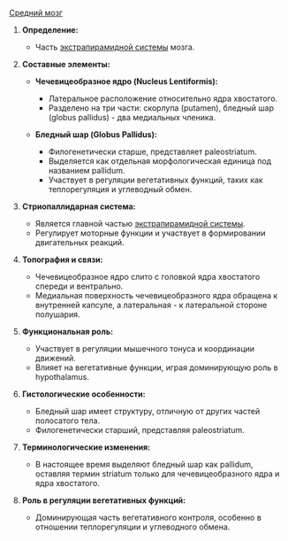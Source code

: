 [Средний мозг](🩸Физиология/🧠Физиология%20ЦНС/Средний%20мозг/Средний%20мозг.md)
1. **Определение:**
    - Часть [экстрапирамидной системы](obsidian://open?vault=%D0%9E%D0%B1%D1%89%D0%B5%D0%B5%20%D1%85%D1%80%D0%B0%D0%BD%D0%B8%D0%BB%D0%B8%D1%89%D0%B5%20%D0%B2%D1%81%D0%B5%D0%B3%D0%BE&file=%F0%9F%A9%B8%D0%A4%D0%B8%D0%B7%D0%B8%D0%BE%D0%BB%D0%BE%D0%B3%D0%B8%D1%8F%2F%F0%9F%A7%A0%D0%A4%D0%B8%D0%B7%D0%B8%D0%BE%D0%BB%D0%BE%D0%B3%D0%B8%D1%8F%20%D0%A6%D0%9D%D0%A1%2F%D0%AD%D0%BA%D1%81%D1%82%D1%80%D0%B0%D0%BF%D0%B8%D1%80%D0%B0%D0%BC%D0%B8%D0%B4%D0%BD%D0%B0%D1%8F%20%D0%B4%D0%B2%D0%B8%D0%B3%D0%B0%D1%82%D0%B5%D0%BB%D1%8C%D0%BD%D0%B0%D1%8F%20%D1%81%D0%B8%D1%81%D1%82%D0%B5%D0%BC%D0%B0) мозга.
2. **Составные элементы:**
    
    - **Чечевицеобразное ядро (Nucleus Lentiformis):**
        
        - Латеральное расположение относительно ядра хвостатого.
        - Разделено на три части: скорлупа (putamen), бледный шар (globus pallidus) - два медиальных членика.
    - **Бледный шар (Globus Pallidus):**
        - Филогенетически старше, представляет paleostriatum.
        - Выделяется как отдельная морфологическая единица под названием pallidum.
        - Участвует в регуляции вегетативных функций, таких как теплорегуляция и углеводный обмен.
3. **Стриопаллидарная система:**
    
    - Является главной частью [экстрапирамидной системы](obsidian://open?vault=%D0%9E%D0%B1%D1%89%D0%B5%D0%B5%20%D1%85%D1%80%D0%B0%D0%BD%D0%B8%D0%BB%D0%B8%D1%89%D0%B5%20%D0%B2%D1%81%D0%B5%D0%B3%D0%BE&file=%F0%9F%A9%B8%D0%A4%D0%B8%D0%B7%D0%B8%D0%BE%D0%BB%D0%BE%D0%B3%D0%B8%D1%8F%2F%F0%9F%A7%A0%D0%A4%D0%B8%D0%B7%D0%B8%D0%BE%D0%BB%D0%BE%D0%B3%D0%B8%D1%8F%20%D0%A6%D0%9D%D0%A1%2F%D0%AD%D0%BA%D1%81%D1%82%D1%80%D0%B0%D0%BF%D0%B8%D1%80%D0%B0%D0%BC%D0%B8%D0%B4%D0%BD%D0%B0%D1%8F%20%D0%B4%D0%B2%D0%B8%D0%B3%D0%B0%D1%82%D0%B5%D0%BB%D1%8C%D0%BD%D0%B0%D1%8F%20%D1%81%D0%B8%D1%81%D1%82%D0%B5%D0%BC%D0%B0).
    - Регулирует моторные функции и участвует в формировании двигательных реакций.
4. **Топография и связи:**
    
    - Чечевицеобразное ядро слито с головкой ядра хвостатого спереди и вентрально.
    - Медиальная поверхность чечевицеобразного ядра обращена к внутренней капсуле, а латеральная - к латеральной стороне полушария.
5. **Функциональная роль:**
    
    - Участвует в регуляции мышечного тонуса и координации движений.
    - Влияет на вегетативные функции, играя доминирующую роль в hypothalamus.
6. **Гистологические особенности:**
    
    - Бледный шар имеет структуру, отличную от других частей полосатого тела.
    - Филогенетически старший, представляя paleostriatum.
7. **Терминологические изменения:**
    
    - В настоящее время выделяют бледный шар как pallidum, оставляя термин striatum только для чечевицеобразного ядра и ядра хвостатого.
8. **Роль в регуляции вегетативных функций:**
    
    - Доминирующая часть вегетативного контроля, особенно в отношении теплорегуляции и углеводного обмена.